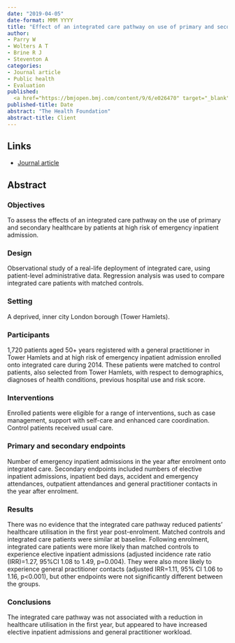 ```yaml
---
date: "2019-04-05"
date-format: MMM YYYY
title: "Effect of an integrated care pathway on use of primary and secondary healthcare by patients at high risk of emergency inpatient admission - a matched control cohort study in Tower Hamlets"
author:
- Parry W
- Wolters A T
- Brine R J
- Steventon A
categories:
- Journal article
- Public health
- Evaluation
published:
  <a href="https://bmjopen.bmj.com/content/9/6/e026470" target="_blank">Journal article</a></br>
published-title: Date
abstract: "The Health Foundation"
abstract-title: Client
---
```


## Links

* <a href="https://bmjopen.bmj.com/content/9/6/e026470" target="_blank">Journal article</a></br>

## Abstract

### Objectives

To assess the effects of an integrated care pathway on the use of primary and secondary healthcare by patients at high risk of emergency inpatient admission.

### Design

Observational study of a real-life deployment of integrated care, using patient-level administrative data. Regression analysis was used to compare integrated care patients with matched controls.

### Setting

A deprived, inner city London borough (Tower Hamlets).

### Participants

1,720 patients aged 50+ years registered with a general practitioner in Tower Hamlets and at high risk of emergency inpatient admission enrolled onto integrated care during 2014. These patients were matched to control patients, also selected from Tower Hamlets, with respect to demographics, diagnoses of health conditions, previous hospital use and risk score.


### Interventions

Enrolled patients were eligible for a range of interventions, such as case management, support with self-care and enhanced care coordination. Control patients received usual care.


### Primary and secondary endpoints

Number of emergency inpatient admissions in the year after enrolment onto integrated care. Secondary endpoints included numbers of elective inpatient admissions, inpatient bed days, accident and emergency attendances, outpatient attendances and general practitioner contacts in the year after enrolment.


### Results

There was no evidence that the integrated care pathway reduced patients’ healthcare utilisation in the first year post-enrolment. Matched controls and integrated care patients were similar at baseline. Following enrolment, integrated care patients were more likely than matched controls to experience elective inpatient admissions (adjusted incidence rate ratio (IRR)=1.27, 95%CI 1.08 to 1.49, p=0.004). They were also more likely to experience general practitioner contacts (adjusted IRR=1.11, 95% CI 1.06 to 1.16, p<0.001), but other endpoints were not significantly different between the groups.


### Conclusions

The integrated care pathway was not associated with a reduction in healthcare utilisation in the first year, but appeared to have increased elective inpatient admissions and general practitioner workload.

